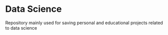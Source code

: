 # Data Science
Repository mainly used for saving personal and educational projects related to data science
